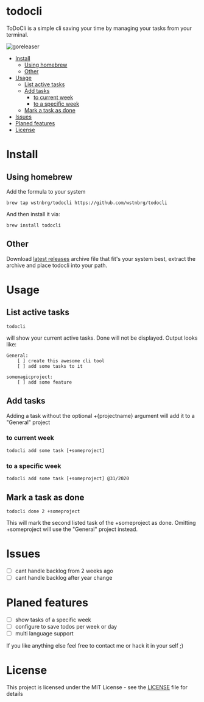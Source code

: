 # todocli <!-- omit in toc -->

ToDoCli is a simple cli saving your time by managing your tasks from your terminal.

![goreleaser](https://github.com/wstnbrg/todocli/workflows/goreleaser/badge.svg?event=release)

- [Install](#install)
  - [Using homebrew](#using-homebrew)
  - [Other](#other)
- [Usage](#usage)
  - [List active tasks](#list-active-tasks)
  - [Add tasks](#add-tasks)
    - [to current week](#to-current-week)
    - [to a specific week](#to-a-specific-week)
  - [Mark a task as done](#mark-a-task-as-done)
- [Issues](#issues)
- [Planed features](#planed-features)
- [License](#license)

# Install

## Using homebrew

Add the formula to your system

```
brew tap wstnbrg/todocli https://github.com/wstnbrg/todocli
```

And then install it via:

```
brew install todocli
```

## Other

Download [latest releases](https://github.com/wstnbrg/todocli/releases/) archive file that fit's your system best, extract the archive and place todocli into your path. 


# Usage

## List active tasks

```
todocli
```

will show your current active tasks. Done will not be displayed. Output looks like:

```
General:
    [ ] create this awesome cli tool 
    [ ] add some tasks to it 

somemagicproject:
    [ ] add some feature
```

## Add tasks

Adding a task without the optional +{projectname} argument will add it to a "General" project

### to current week

```
todocli add some task [+someproject]
```

### to a specific week

```
todocli add some task [+someproject] @31/2020
```

## Mark a task as done

```
todocli done 2 +someproject
```

This will mark the second listed task of the +someproject as done. Omitting +someproject will use the "General" project instead.

# Issues
- [ ] cant handle backlog from 2 weeks ago
- [ ] cant handle backlog after year change

# Planed features
- [ ] show tasks of a specific week
- [ ] configure to save todos per week or day
- [ ] multi language support

If you like anything else feel free to contact me or hack it in your self ;)

# License

This project is licensed under the MIT License - see the [LICENSE](https://github.com/wstnbrg/todocli/blob/master/LICENSE) file for details